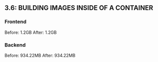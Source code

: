 ## 3.6: BUILDING IMAGES INSIDE OF A CONTAINER

### Frontend

Before: 1.2GB
After: 1.2GB

### Backend

Before: 934.22MB
After: 934.22MB
